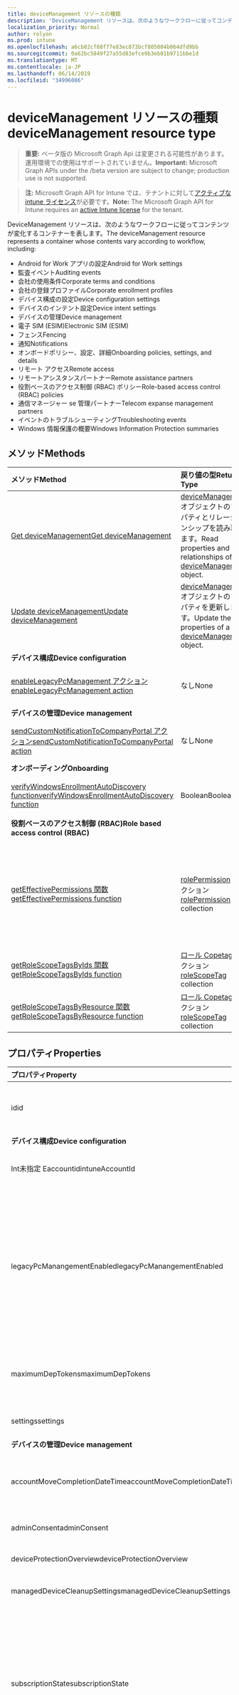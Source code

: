 ```yaml
---
title: deviceManagement リソースの種類
description: 'DeviceManagement リソースは、次のようなワークフローに従ってコンテンツが変化するコンテナーを表します。  '
localization_priority: Normal
author: rolyon
ms.prod: intune
ms.openlocfilehash: a6cb82cf68f77e83ec873bcf805004b064dfd9bb
ms.sourcegitcommit: 0a62bc5849f27a55d83efce9b3eb01b9711bbe1d
ms.translationtype: MT
ms.contentlocale: ja-JP
ms.lasthandoff: 06/14/2019
ms.locfileid: "34996086"
---
```

# <a name="devicemanagement-resource-type"></a><span data-ttu-id="ed38b-103">deviceManagement リソースの種類</span><span class="sxs-lookup"><span data-stu-id="ed38b-103">deviceManagement resource type</span></span>

> <span data-ttu-id="ed38b-104">**重要:** ベータ版の Microsoft Graph Api は変更される可能性があります。運用環境での使用はサポートされていません。</span><span class="sxs-lookup"><span data-stu-id="ed38b-104">**Important:** Microsoft Graph APIs under the /beta version are subject to change; production use is not supported.</span></span>

> <span data-ttu-id="ed38b-105">**注:** Microsoft Graph API for Intune では、テナントに対して[アクティブな intune ライセンス](https://go.microsoft.com/fwlink/?linkid=839381)が必要です。</span><span class="sxs-lookup"><span data-stu-id="ed38b-105">**Note:** The Microsoft Graph API for Intune requires an [active Intune license](https://go.microsoft.com/fwlink/?linkid=839381) for the tenant.</span></span>

<span data-ttu-id="ed38b-106">DeviceManagement リソースは、次のようなワークフローに従ってコンテンツが変化するコンテナーを表します。</span><span class="sxs-lookup"><span data-stu-id="ed38b-106">The deviceManagement resource represents a container whose contents vary according to workflow, including:</span></span>  

- <span data-ttu-id="ed38b-107">Android for Work アプリの設定</span><span class="sxs-lookup"><span data-stu-id="ed38b-107">Android for Work settings</span></span>
- <span data-ttu-id="ed38b-108">監査イベント</span><span class="sxs-lookup"><span data-stu-id="ed38b-108">Auditing events</span></span>
- <span data-ttu-id="ed38b-109">会社の使用条件</span><span class="sxs-lookup"><span data-stu-id="ed38b-109">Corporate terms and conditions</span></span> 
- <span data-ttu-id="ed38b-110">会社の登録プロファイル</span><span class="sxs-lookup"><span data-stu-id="ed38b-110">Corporate enrollment profiles</span></span>
- <span data-ttu-id="ed38b-111">デバイス構成の設定</span><span class="sxs-lookup"><span data-stu-id="ed38b-111">Device configuration settings</span></span>
- <span data-ttu-id="ed38b-112">デバイスのインテント設定</span><span class="sxs-lookup"><span data-stu-id="ed38b-112">Device intent settings</span></span>
- <span data-ttu-id="ed38b-113">デバイスの管理</span><span class="sxs-lookup"><span data-stu-id="ed38b-113">Device management</span></span>
- <span data-ttu-id="ed38b-114">電子 SIM (ESIM)</span><span class="sxs-lookup"><span data-stu-id="ed38b-114">Electronic SIM (ESIM)</span></span>
- <span data-ttu-id="ed38b-115">フェンス</span><span class="sxs-lookup"><span data-stu-id="ed38b-115">Fencing</span></span>
- <span data-ttu-id="ed38b-116">通知</span><span class="sxs-lookup"><span data-stu-id="ed38b-116">Notifications</span></span>
- <span data-ttu-id="ed38b-117">オンボードポリシー、設定、詳細</span><span class="sxs-lookup"><span data-stu-id="ed38b-117">Onboarding policies, settings, and details</span></span>
- <span data-ttu-id="ed38b-118">リモート アクセス</span><span class="sxs-lookup"><span data-stu-id="ed38b-118">Remote access</span></span>
- <span data-ttu-id="ed38b-119">リモートアシスタンスパートナー</span><span class="sxs-lookup"><span data-stu-id="ed38b-119">Remote assistance partners</span></span>
- <span data-ttu-id="ed38b-120">役割ベースのアクセス制御 (RBAC) ポリシー</span><span class="sxs-lookup"><span data-stu-id="ed38b-120">Role-based access control (RBAC) policies</span></span>
- <span data-ttu-id="ed38b-121">通信マネージャー se 管理パートナー</span><span class="sxs-lookup"><span data-stu-id="ed38b-121">Telecom expanse management partners</span></span>
- <span data-ttu-id="ed38b-122">イベントのトラブルシューティング</span><span class="sxs-lookup"><span data-stu-id="ed38b-122">Troubleshooting events</span></span>
- <span data-ttu-id="ed38b-123">Windows 情報保護の概要</span><span class="sxs-lookup"><span data-stu-id="ed38b-123">Windows Information Protection summaries</span></span>

## <a name="methods"></a><span data-ttu-id="ed38b-124">メソッド</span><span class="sxs-lookup"><span data-stu-id="ed38b-124">Methods</span></span>
|<span data-ttu-id="ed38b-125">メソッド</span><span class="sxs-lookup"><span data-stu-id="ed38b-125">Method</span></span>|<span data-ttu-id="ed38b-126">戻り値の型</span><span class="sxs-lookup"><span data-stu-id="ed38b-126">Return Type</span></span>|<span data-ttu-id="ed38b-127">説明</span><span class="sxs-lookup"><span data-stu-id="ed38b-127">Description</span></span>|
|:---|:---|:---|
|[<span data-ttu-id="ed38b-128">Get deviceManagement</span><span class="sxs-lookup"><span data-stu-id="ed38b-128">Get deviceManagement</span></span>](../api/intune-shared-devicemanagement-get.md)|<span data-ttu-id="ed38b-129">[deviceManagement](../resources/intune-shared-devicemanagement.md) オブジェクトのプロパティとリレーションシップを読み取ります。</span><span class="sxs-lookup"><span data-stu-id="ed38b-129">Read properties and relationships of the [deviceManagement](../resources/intune-shared-devicemanagement.md) object.</span></span>|
|[<span data-ttu-id="ed38b-130">Update deviceManagement</span><span class="sxs-lookup"><span data-stu-id="ed38b-130">Update deviceManagement</span></span>](../api/intune-shared-devicemanagement-update.md)|<span data-ttu-id="ed38b-131">[deviceManagement](../resources/intune-shared-devicemanagement.md) オブジェクトのプロパティを更新します。</span><span class="sxs-lookup"><span data-stu-id="ed38b-131">Update the properties of a [deviceManagement](../resources/intune-shared-devicemanagement.md) object.</span></span>|
|<span data-ttu-id="ed38b-132">**デバイス構成**</span><span class="sxs-lookup"><span data-stu-id="ed38b-132">**Device configuration**</span></span>|
|[<span data-ttu-id="ed38b-133">enableLegacyPcManagement アクション</span><span class="sxs-lookup"><span data-stu-id="ed38b-133">enableLegacyPcManagement action</span></span>](../api/intune-shared-devicemanagement-enablelegacypcmanagement.md)|<span data-ttu-id="ed38b-134">なし</span><span class="sxs-lookup"><span data-stu-id="ed38b-134">None</span></span>|<span data-ttu-id="ed38b-135">まだ文書化されていません</span><span class="sxs-lookup"><span data-stu-id="ed38b-135">Not yet documented</span></span>|
|<span data-ttu-id="ed38b-136">**デバイスの管理**</span><span class="sxs-lookup"><span data-stu-id="ed38b-136">**Device management**</span></span>|
|[<span data-ttu-id="ed38b-137">sendCustomNotificationToCompanyPortal アクション</span><span class="sxs-lookup"><span data-stu-id="ed38b-137">sendCustomNotificationToCompanyPortal action</span></span>](../api/intune-shared-devicemanagement-sendcustomnotificationtocompanyportal.md)|<span data-ttu-id="ed38b-138">なし</span><span class="sxs-lookup"><span data-stu-id="ed38b-138">None</span></span>|<span data-ttu-id="ed38b-139">まだ文書化されていません</span><span class="sxs-lookup"><span data-stu-id="ed38b-139">Not yet documented</span></span>|
|<span data-ttu-id="ed38b-140">**オンボーディング**</span><span class="sxs-lookup"><span data-stu-id="ed38b-140">**Onboarding**</span></span>|
|[<span data-ttu-id="ed38b-141">verifyWindowsEnrollmentAutoDiscovery function</span><span class="sxs-lookup"><span data-stu-id="ed38b-141">verifyWindowsEnrollmentAutoDiscovery function</span></span>](../api/intune-shared-devicemanagement-verifywindowsenrollmentautodiscovery.md)|<span data-ttu-id="ed38b-142">Boolean</span><span class="sxs-lookup"><span data-stu-id="ed38b-142">Boolean</span></span>|<span data-ttu-id="ed38b-143">まだ文書化されていません</span><span class="sxs-lookup"><span data-stu-id="ed38b-143">Not yet documented</span></span>|
|<span data-ttu-id="ed38b-144">**役割ベースのアクセス制御 (RBAC)**</span><span class="sxs-lookup"><span data-stu-id="ed38b-144">**Role based access control (RBAC)**</span></span>|
|[<span data-ttu-id="ed38b-145">getEffectivePermissions 関数</span><span class="sxs-lookup"><span data-stu-id="ed38b-145">getEffectivePermissions function</span></span>](../api/intune-shared-devicemanagement-geteffectivepermissions.md)|<span data-ttu-id="ed38b-146">[rolePermission](../resources/intune-rbac-rolepermission.md) コレクション</span><span class="sxs-lookup"><span data-stu-id="ed38b-146">[rolePermission](../resources/intune-rbac-rolepermission.md) collection</span></span>|<span data-ttu-id="ed38b-147">現在の認証ユーザーの有効なアクセス許可を取得します</span><span class="sxs-lookup"><span data-stu-id="ed38b-147">Retrieves the effective permissions of the currently authenticated user</span></span>|
|[<span data-ttu-id="ed38b-148">getRoleScopeTagsByIds 関数</span><span class="sxs-lookup"><span data-stu-id="ed38b-148">getRoleScopeTagsByIds function</span></span>](../api/intune-shared-devicemanagement-getrolescopetagsbyids.md)|<span data-ttu-id="ed38b-149">[ロール Copetag](../resources/intune-rbac-rolescopetag.md)コレクション</span><span class="sxs-lookup"><span data-stu-id="ed38b-149">[roleScopeTag](../resources/intune-rbac-rolescopetag.md) collection</span></span>|<span data-ttu-id="ed38b-150">まだ文書化されていません</span><span class="sxs-lookup"><span data-stu-id="ed38b-150">Not yet documented</span></span>|
|[<span data-ttu-id="ed38b-151">getRoleScopeTagsByResource 関数</span><span class="sxs-lookup"><span data-stu-id="ed38b-151">getRoleScopeTagsByResource function</span></span>](../api/intune-shared-devicemanagement-getrolescopetagsbyresource.md)|<span data-ttu-id="ed38b-152">[ロール Copetag](../resources/intune-rbac-rolescopetag.md)コレクション</span><span class="sxs-lookup"><span data-stu-id="ed38b-152">[roleScopeTag](../resources/intune-rbac-rolescopetag.md) collection</span></span>|<span data-ttu-id="ed38b-153">まだ文書化されていません</span><span class="sxs-lookup"><span data-stu-id="ed38b-153">Not yet documented</span></span>|


## <a name="properties"></a><span data-ttu-id="ed38b-154">プロパティ</span><span class="sxs-lookup"><span data-stu-id="ed38b-154">Properties</span></span>
|<span data-ttu-id="ed38b-155">プロパティ</span><span class="sxs-lookup"><span data-stu-id="ed38b-155">Property</span></span>|<span data-ttu-id="ed38b-156">型</span><span class="sxs-lookup"><span data-stu-id="ed38b-156">Type</span></span>|<span data-ttu-id="ed38b-157">説明</span><span class="sxs-lookup"><span data-stu-id="ed38b-157">Description</span></span>|
|:---|:---|:---|
|<span data-ttu-id="ed38b-158">id</span><span class="sxs-lookup"><span data-stu-id="ed38b-158">id</span></span>|<span data-ttu-id="ed38b-159">String</span><span class="sxs-lookup"><span data-stu-id="ed38b-159">String</span></span>|<span data-ttu-id="ed38b-160">デバイスに関連付けられている一意の識別子。</span><span class="sxs-lookup"><span data-stu-id="ed38b-160">Unique identifier associated with the device.</span></span>|
|<span data-ttu-id="ed38b-161">**デバイス構成**</span><span class="sxs-lookup"><span data-stu-id="ed38b-161">**Device configuration**</span></span>|
|<span data-ttu-id="ed38b-162">Int未指定 Eaccountid</span><span class="sxs-lookup"><span data-stu-id="ed38b-162">intuneAccountId</span></span>|<span data-ttu-id="ed38b-163">Guid</span><span class="sxs-lookup"><span data-stu-id="ed38b-163">Guid</span></span>|<span data-ttu-id="ed38b-164">指定したテナントの Intune アカウント ID</span><span class="sxs-lookup"><span data-stu-id="ed38b-164">Intune Account ID for given tenant</span></span>|
|<span data-ttu-id="ed38b-165">legacyPcManangementEnabled</span><span class="sxs-lookup"><span data-stu-id="ed38b-165">legacyPcManangementEnabled</span></span>|<span data-ttu-id="ed38b-166">Boolean</span><span class="sxs-lookup"><span data-stu-id="ed38b-166">Boolean</span></span>|<span data-ttu-id="ed38b-167">このアカウントの非 MDM で管理されているレガシー PC 管理を有効にするプロパティ。</span><span class="sxs-lookup"><span data-stu-id="ed38b-167">The property to enable Non-MDM managed legacy PC management for this account.</span></span> <span data-ttu-id="ed38b-168">このプロパティに値を設定するには、 SetExtrusionDirection メソッドを適用します。</span><span class="sxs-lookup"><span data-stu-id="ed38b-168">This property is read-only.</span></span>|
|<span data-ttu-id="ed38b-169">maximumDepTokens</span><span class="sxs-lookup"><span data-stu-id="ed38b-169">maximumDepTokens</span></span>|<span data-ttu-id="ed38b-170">Int32</span><span class="sxs-lookup"><span data-stu-id="ed38b-170">Int32</span></span>|<span data-ttu-id="ed38b-171">テナントごとに許容される DEP トークンの最大数。</span><span class="sxs-lookup"><span data-stu-id="ed38b-171">Maximum number of DEP tokens allowed per-tenant.</span></span>|
|<span data-ttu-id="ed38b-172">settings</span><span class="sxs-lookup"><span data-stu-id="ed38b-172">settings</span></span>|[<span data-ttu-id="ed38b-173">deviceManagementSettings</span><span class="sxs-lookup"><span data-stu-id="ed38b-173">deviceManagementSettings</span></span>](../resources/intune-deviceconfig-devicemanagementsettings.md)|<span data-ttu-id="ed38b-174">アカウント レベルの設定。</span><span class="sxs-lookup"><span data-stu-id="ed38b-174">Account level settings.</span></span>|
|<span data-ttu-id="ed38b-175">**デバイスの管理**</span><span class="sxs-lookup"><span data-stu-id="ed38b-175">**Device management**</span></span>|
|<span data-ttu-id="ed38b-176">accountMoveCompletionDateTime</span><span class="sxs-lookup"><span data-stu-id="ed38b-176">accountMoveCompletionDateTime</span></span>|<span data-ttu-id="ed38b-177">DateTimeOffset</span><span class="sxs-lookup"><span data-stu-id="ed38b-177">DateTimeOffset</span></span>|<span data-ttu-id="ed38b-178">Scaleunits 間でテナントデータを移動したときの日付 & 時刻。</span><span class="sxs-lookup"><span data-stu-id="ed38b-178">The date & time when tenant data moved between scaleunits.</span></span>|
|<span data-ttu-id="ed38b-179">adminConsent</span><span class="sxs-lookup"><span data-stu-id="ed38b-179">adminConsent</span></span>|[<span data-ttu-id="ed38b-180">adminConsent</span><span class="sxs-lookup"><span data-stu-id="ed38b-180">adminConsent</span></span>](../resources/intune-devices-adminconsent.md)|<span data-ttu-id="ed38b-181">管理者の同意情報。</span><span class="sxs-lookup"><span data-stu-id="ed38b-181">Admin consent information.</span></span>|
|<span data-ttu-id="ed38b-182">deviceProtectionOverview</span><span class="sxs-lookup"><span data-stu-id="ed38b-182">deviceProtectionOverview</span></span>|[<span data-ttu-id="ed38b-183">deviceProtectionOverview</span><span class="sxs-lookup"><span data-stu-id="ed38b-183">deviceProtectionOverview</span></span>](../resources/intune-devices-deviceprotectionoverview.md)|<span data-ttu-id="ed38b-184">デバイス保護の概要。</span><span class="sxs-lookup"><span data-stu-id="ed38b-184">Device protection overview.</span></span>|
|<span data-ttu-id="ed38b-185">managedDeviceCleanupSettings</span><span class="sxs-lookup"><span data-stu-id="ed38b-185">managedDeviceCleanupSettings</span></span>|[<span data-ttu-id="ed38b-186">managedDeviceCleanupSettings</span><span class="sxs-lookup"><span data-stu-id="ed38b-186">managedDeviceCleanupSettings</span></span>](../resources/intune-devices-manageddevicecleanupsettings.md)|<span data-ttu-id="ed38b-187">デバイスクリーンアップルール</span><span class="sxs-lookup"><span data-stu-id="ed38b-187">Device cleanup rule</span></span>|
|<span data-ttu-id="ed38b-188">subscriptionState</span><span class="sxs-lookup"><span data-stu-id="ed38b-188">subscriptionState</span></span>|[<span data-ttu-id="ed38b-189">deviceManagementSubscriptionState</span><span class="sxs-lookup"><span data-stu-id="ed38b-189">deviceManagementSubscriptionState</span></span>](../resources/intune-devices-devicemanagementsubscriptionstate.md)|<span data-ttu-id="ed38b-190">テナントのモバイル デバイス管理のサブスクリプション状態。</span><span class="sxs-lookup"><span data-stu-id="ed38b-190">Tenant mobile device management subscription state.</span></span> <span data-ttu-id="ed38b-191">可能な値は、`pending`、`active`、`warning`、`disabled`、`deleted`、`blocked`、`lockedOut` です。</span><span class="sxs-lookup"><span data-stu-id="ed38b-191">Possible values are: `pending`, `active`, `warning`, `disabled`, `deleted`, `blocked`, `lockedOut`.</span></span>|
|<span data-ttu-id="ed38b-192">subscriptions</span><span class="sxs-lookup"><span data-stu-id="ed38b-192">subscriptions</span></span>|[<span data-ttu-id="ed38b-193">deviceManagementSubscriptions</span><span class="sxs-lookup"><span data-stu-id="ed38b-193">deviceManagementSubscriptions</span></span>](../resources/intune-devices-devicemanagementsubscriptions.md)|<span data-ttu-id="ed38b-194">テナントのサブスクリプション。</span><span class="sxs-lookup"><span data-stu-id="ed38b-194">Tenant's Subscription.</span></span> <span data-ttu-id="ed38b-195">使用可能な値: `none`、`intune`、`office365`、`intunePremium`、`intune_EDU`、`intune_SMB`。</span><span class="sxs-lookup"><span data-stu-id="ed38b-195">Possible values are: `none`, `intune`, `office365`, `intunePremium`, `intune_EDU`, `intune_SMB`.</span></span>|
|<span data-ttu-id="ed38b-196">windowsMalwareOverview</span><span class="sxs-lookup"><span data-stu-id="ed38b-196">windowsMalwareOverview</span></span>|[<span data-ttu-id="ed38b-197">windowsMalwareOverview</span><span class="sxs-lookup"><span data-stu-id="ed38b-197">windowsMalwareOverview</span></span>](../resources/intune-devices-windowsmalwareoverview.md)|<span data-ttu-id="ed38b-198">Windows デバイスのマルウェアの概要。</span><span class="sxs-lookup"><span data-stu-id="ed38b-198">Malware overview for windows devices.</span></span>|
|<span data-ttu-id="ed38b-199">**オンボーディング**</span><span class="sxs-lookup"><span data-stu-id="ed38b-199">**Onboarding**</span></span>|
|<span data-ttu-id="ed38b-200">intuneBrand</span><span class="sxs-lookup"><span data-stu-id="ed38b-200">intuneBrand</span></span>|[<span data-ttu-id="ed38b-201">intuneBrand</span><span class="sxs-lookup"><span data-stu-id="ed38b-201">intuneBrand</span></span>](../resources/intune-onboarding-intunebrand.md)|<span data-ttu-id="ed38b-202">intuneBrand には、会社のポータル アプリケーションとエンド ユーザーの Web ポータルの外観のカスタマイズに使用するデータが含まれています。</span><span class="sxs-lookup"><span data-stu-id="ed38b-202">intuneBrand contains data which is used in customizing the appearance of the Company Portal applications as well as the end user web portal.</span></span>|
|<span data-ttu-id="ed38b-203">**Odj**</span><span class="sxs-lookup"><span data-stu-id="ed38b-203">**Odj**</span></span>|
|<span data-ttu-id="ed38b-204">domainJoinConnectors</span><span class="sxs-lookup"><span data-stu-id="ed38b-204">domainJoinConnectors</span></span>|<span data-ttu-id="ed38b-205">[Devicemanagementdomainjoinconnector](../resources/intune-odj-devicemanagementdomainjoinconnector.md)コレクション</span><span class="sxs-lookup"><span data-stu-id="ed38b-205">[deviceManagementDomainJoinConnector](../resources/intune-odj-devicemanagementdomainjoinconnector.md) collection</span></span>|<span data-ttu-id="ed38b-206">コネクタオブジェクトのリスト。</span><span class="sxs-lookup"><span data-stu-id="ed38b-206">A list of connector objects.</span></span>|

## <a name="relationships"></a><span data-ttu-id="ed38b-207">リレーションシップ</span><span class="sxs-lookup"><span data-stu-id="ed38b-207">Relationships</span></span>
|<span data-ttu-id="ed38b-208">リレーションシップ</span><span class="sxs-lookup"><span data-stu-id="ed38b-208">Relationship</span></span>|<span data-ttu-id="ed38b-209">型</span><span class="sxs-lookup"><span data-stu-id="ed38b-209">Type</span></span>|<span data-ttu-id="ed38b-210">Description&nbsp;&nbsp;&nbsp;&nbsp;&nbsp;&nbsp;&nbsp;</span><span class="sxs-lookup"><span data-stu-id="ed38b-210">Description&nbsp;&nbsp;&nbsp;&nbsp;&nbsp;&nbsp;&nbsp;</span></span>|
|:---|:---|:---|
|<span data-ttu-id="ed38b-211">**Android for Work**</span><span class="sxs-lookup"><span data-stu-id="ed38b-211">**Android for Work**</span></span>|
|<span data-ttu-id="ed38b-212">androidDeviceOwnerEnrollmentProfiles</span><span class="sxs-lookup"><span data-stu-id="ed38b-212">androidDeviceOwnerEnrollmentProfiles</span></span>|<span data-ttu-id="ed38b-213">[androidDeviceOwnerEnrollmentProfile](../resources/intune-androidforwork-androiddeviceownerenrollmentprofile.md)コレクション</span><span class="sxs-lookup"><span data-stu-id="ed38b-213">[androidDeviceOwnerEnrollmentProfile](../resources/intune-androidforwork-androiddeviceownerenrollmentprofile.md) collection</span></span>|<span data-ttu-id="ed38b-214">Android デバイス所有者登録プロファイルエンティティ。</span><span class="sxs-lookup"><span data-stu-id="ed38b-214">Android device owner enrollment profile entities.</span></span>|
|<span data-ttu-id="ed38b-215">androidForWorkAppConfigurationSchemas</span><span class="sxs-lookup"><span data-stu-id="ed38b-215">androidForWorkAppConfigurationSchemas</span></span>|<span data-ttu-id="ed38b-216">[androidForWorkAppConfigurationSchema](../resources/intune-androidforwork-androidforworkappconfigurationschema.md) コレクション</span><span class="sxs-lookup"><span data-stu-id="ed38b-216">[androidForWorkAppConfigurationSchema](../resources/intune-androidforwork-androidforworkappconfigurationschema.md) collection</span></span>|<span data-ttu-id="ed38b-217">Android for Work アプリの構成スキーマ アイテムのエンティティです。</span><span class="sxs-lookup"><span data-stu-id="ed38b-217">Android for Work app configuration schema entities.</span></span>|
|<span data-ttu-id="ed38b-218">androidForWorkEnrollmentProfiles</span><span class="sxs-lookup"><span data-stu-id="ed38b-218">androidForWorkEnrollmentProfiles</span></span>|<span data-ttu-id="ed38b-219">[androidForWorkEnrollmentProfile](../resources/intune-androidforwork-androidforworkenrollmentprofile.md) コレクション</span><span class="sxs-lookup"><span data-stu-id="ed38b-219">[androidForWorkEnrollmentProfile](../resources/intune-androidforwork-androidforworkenrollmentprofile.md) collection</span></span>|<span data-ttu-id="ed38b-220">Android for Work 登録プロファイルのエンティティです。</span><span class="sxs-lookup"><span data-stu-id="ed38b-220">Android for Work enrollment profile entities.</span></span>|
|<span data-ttu-id="ed38b-221">androidForWorkSettings</span><span class="sxs-lookup"><span data-stu-id="ed38b-221">androidForWorkSettings</span></span>|[<span data-ttu-id="ed38b-222">androidForWorkSettings</span><span class="sxs-lookup"><span data-stu-id="ed38b-222">androidForWorkSettings</span></span>](../resources/intune-androidforwork-androidforworksettings.md)|<span data-ttu-id="ed38b-223">単一の Android for Work 設定エンティティです。</span><span class="sxs-lookup"><span data-stu-id="ed38b-223">The singleton Android for Work settings entity.</span></span>|
|<span data-ttu-id="ed38b-224">androidManagedStoreAccountEnterpriseSettings</span><span class="sxs-lookup"><span data-stu-id="ed38b-224">androidManagedStoreAccountEnterpriseSettings</span></span>|[<span data-ttu-id="ed38b-225">androidManagedStoreAccountEnterpriseSettings</span><span class="sxs-lookup"><span data-stu-id="ed38b-225">androidManagedStoreAccountEnterpriseSettings</span></span>](../resources/intune-androidforwork-androidmanagedstoreaccountenterprisesettings.md)|<span data-ttu-id="ed38b-226">単一の Android 管理ストアアカウントのエンタープライズ設定エンティティ。</span><span class="sxs-lookup"><span data-stu-id="ed38b-226">The singleton Android managed store account enterprise settings entity.</span></span>|
|<span data-ttu-id="ed38b-227">androidManagedStoreAppConfigurationSchemas</span><span class="sxs-lookup"><span data-stu-id="ed38b-227">androidManagedStoreAppConfigurationSchemas</span></span>|<span data-ttu-id="ed38b-228">[Androidmanagedstoreappconfigurationschema](../resources/intune-androidforwork-androidmanagedstoreappconfigurationschema.md)コレクション</span><span class="sxs-lookup"><span data-stu-id="ed38b-228">[androidManagedStoreAppConfigurationSchema](../resources/intune-androidforwork-androidmanagedstoreappconfigurationschema.md) collection</span></span>|<span data-ttu-id="ed38b-229">Android エンタープライズアプリ構成スキーマエンティティ。</span><span class="sxs-lookup"><span data-stu-id="ed38b-229">Android Enterprise app configuration schema entities.</span></span>|
|<span data-ttu-id="ed38b-230">**監査**</span><span class="sxs-lookup"><span data-stu-id="ed38b-230">**Auditing**</span></span>|
|<span data-ttu-id="ed38b-231">auditEvents</span><span class="sxs-lookup"><span data-stu-id="ed38b-231">auditEvents</span></span>|<span data-ttu-id="ed38b-232">[auditEvent](../resources/intune-auditing-auditevent.md) コレクション</span><span class="sxs-lookup"><span data-stu-id="ed38b-232">[auditEvent](../resources/intune-auditing-auditevent.md) collection</span></span>|<span data-ttu-id="ed38b-233">監査イベント</span><span class="sxs-lookup"><span data-stu-id="ed38b-233">The Audit Events</span></span>|
|<span data-ttu-id="ed38b-234">**会社の用語**</span><span class="sxs-lookup"><span data-stu-id="ed38b-234">**Company terms**</span></span>|
|<span data-ttu-id="ed38b-235">termsAndConditions</span><span class="sxs-lookup"><span data-stu-id="ed38b-235">termsAndConditions</span></span>|<span data-ttu-id="ed38b-236">[termsAndConditions](../resources/intune-companyterms-termsandconditions.md) コレクション</span><span class="sxs-lookup"><span data-stu-id="ed38b-236">[termsAndConditions](../resources/intune-companyterms-termsandconditions.md) collection</span></span>|<span data-ttu-id="ed38b-237">対象の会社のデバイス管理に関連付けられている条項および条件。</span><span class="sxs-lookup"><span data-stu-id="ed38b-237">The terms and conditions associated with device management of the company.</span></span>|
|<span data-ttu-id="ed38b-238">**企業の登録**</span><span class="sxs-lookup"><span data-stu-id="ed38b-238">**Corporate enrollment**</span></span>|
|<span data-ttu-id="ed38b-239">enrollmentProfiles</span><span class="sxs-lookup"><span data-stu-id="ed38b-239">enrollmentProfiles</span></span>|<span data-ttu-id="ed38b-240">[しました](../resources/intune-enrollment-enrollmentprofile.md)コレクション</span><span class="sxs-lookup"><span data-stu-id="ed38b-240">[enrollmentProfile](../resources/intune-enrollment-enrollmentprofile.md) collection</span></span>|<span data-ttu-id="ed38b-241">登録プロファイル。</span><span class="sxs-lookup"><span data-stu-id="ed38b-241">The enrollment profiles.</span></span>|
|<span data-ttu-id="ed38b-242">importedAppleDeviceIdentities</span><span class="sxs-lookup"><span data-stu-id="ed38b-242">importedAppleDeviceIdentities</span></span>|<span data-ttu-id="ed38b-243">[importedAppleDeviceIdentity](../resources/intune-enrollment-importedappledeviceidentity.md)コレクション</span><span class="sxs-lookup"><span data-stu-id="ed38b-243">[importedAppleDeviceIdentity](../resources/intune-enrollment-importedappledeviceidentity.md) collection</span></span>|<span data-ttu-id="ed38b-244">インポートされた Apple デバイスの id です。</span><span class="sxs-lookup"><span data-stu-id="ed38b-244">The imported Apple device identities.</span></span>|
|<span data-ttu-id="ed38b-245">importedDeviceIdentities</span><span class="sxs-lookup"><span data-stu-id="ed38b-245">importedDeviceIdentities</span></span>|<span data-ttu-id="ed38b-246">[importedDeviceIdentity](../resources/intune-enrollment-importeddeviceidentity.md)コレクション</span><span class="sxs-lookup"><span data-stu-id="ed38b-246">[importedDeviceIdentity](../resources/intune-enrollment-importeddeviceidentity.md) collection</span></span>|<span data-ttu-id="ed38b-247">インポートされたデバイス id。</span><span class="sxs-lookup"><span data-stu-id="ed38b-247">The imported device identities.</span></span>|
|<span data-ttu-id="ed38b-248">**デバイス構成**</span><span class="sxs-lookup"><span data-stu-id="ed38b-248">**Device configuration**</span></span>|
|<span data-ttu-id="ed38b-249">advancedThreatProtectionOnboardingStateSummary</span><span class="sxs-lookup"><span data-stu-id="ed38b-249">advancedThreatProtectionOnboardingStateSummary</span></span>|[<span data-ttu-id="ed38b-250">advancedThreatProtectionOnboardingStateSummary</span><span class="sxs-lookup"><span data-stu-id="ed38b-250">advancedThreatProtectionOnboardingStateSummary</span></span>](../resources/intune-deviceconfig-advancedthreatprotectiononboardingstatesummary.md)|<span data-ttu-id="ed38b-251">このアカウントの ATP のオンボード状態の概要の状態。</span><span class="sxs-lookup"><span data-stu-id="ed38b-251">The summary state of ATP onboarding state for this account.</span></span>|
|<span data-ttu-id="ed38b-252">cartToClassAssociations</span><span class="sxs-lookup"><span data-stu-id="ed38b-252">cartToClassAssociations</span></span>|<span data-ttu-id="ed38b-253">[cartToClassAssociation](../resources/intune-deviceconfig-carttoclassassociation.md)コレクション</span><span class="sxs-lookup"><span data-stu-id="ed38b-253">[cartToClassAssociation](../resources/intune-deviceconfig-carttoclassassociation.md) collection</span></span>|<span data-ttu-id="ed38b-254">買い物カゴからクラスへの関連付け。</span><span class="sxs-lookup"><span data-stu-id="ed38b-254">The Cart To Class Associations.</span></span>|
|<span data-ttu-id="ed38b-255">deviceCompliancePolicies</span><span class="sxs-lookup"><span data-stu-id="ed38b-255">deviceCompliancePolicies</span></span>|<span data-ttu-id="ed38b-256">[deviceCompliancePolicy](../resources/intune-deviceconfig-devicecompliancepolicy.md) コレクション</span><span class="sxs-lookup"><span data-stu-id="ed38b-256">[deviceCompliancePolicy](../resources/intune-deviceconfig-devicecompliancepolicy.md) collection</span></span>|<span data-ttu-id="ed38b-257">デバイス コンプライアンス ポリシーです。</span><span class="sxs-lookup"><span data-stu-id="ed38b-257">The device compliance policies.</span></span>|
|<span data-ttu-id="ed38b-258">deviceCompliancePolicyDeviceStateSummary</span><span class="sxs-lookup"><span data-stu-id="ed38b-258">deviceCompliancePolicyDeviceStateSummary</span></span>|[<span data-ttu-id="ed38b-259">deviceCompliancePolicyDeviceStateSummary</span><span class="sxs-lookup"><span data-stu-id="ed38b-259">deviceCompliancePolicyDeviceStateSummary</span></span>](../resources/intune-deviceconfig-devicecompliancepolicydevicestatesummary.md)|<span data-ttu-id="ed38b-260">このアカウントのデバイス コンプライアンスの状態の要約です。</span><span class="sxs-lookup"><span data-stu-id="ed38b-260">The device compliance state summary for this account.</span></span>|
|<span data-ttu-id="ed38b-261">deviceCompliancePolicySettingStateSummaries</span><span class="sxs-lookup"><span data-stu-id="ed38b-261">deviceCompliancePolicySettingStateSummaries</span></span>|<span data-ttu-id="ed38b-262">[deviceCompliancePolicySettingStateSummary](../resources/intune-deviceconfig-devicecompliancepolicysettingstatesummary.md) コレクション</span><span class="sxs-lookup"><span data-stu-id="ed38b-262">[deviceCompliancePolicySettingStateSummary](../resources/intune-deviceconfig-devicecompliancepolicysettingstatesummary.md) collection</span></span>|<span data-ttu-id="ed38b-263">このアカウントにおける、コンプライアンス ポリシーの設定の状態の要約です。</span><span class="sxs-lookup"><span data-stu-id="ed38b-263">The summary states of compliance policy settings for this account.</span></span>|
|<span data-ttu-id="ed38b-264">deviceConfigurationConflictSummary</span><span class="sxs-lookup"><span data-stu-id="ed38b-264">deviceConfigurationConflictSummary</span></span>|<span data-ttu-id="ed38b-265">[deviceConfigurationConflictSummary](../resources/intune-deviceconfig-deviceconfigurationconflictsummary.md)コレクション</span><span class="sxs-lookup"><span data-stu-id="ed38b-265">[deviceConfigurationConflictSummary](../resources/intune-deviceconfig-deviceconfigurationconflictsummary.md) collection</span></span>|<span data-ttu-id="ed38b-266">このアカウントの競合状態にあるポリシーの概要。</span><span class="sxs-lookup"><span data-stu-id="ed38b-266">Summary of policies in conflict state for this account.</span></span>|
|<span data-ttu-id="ed38b-267">deviceConfigurationDeviceStateSummaries</span><span class="sxs-lookup"><span data-stu-id="ed38b-267">deviceConfigurationDeviceStateSummaries</span></span>|[<span data-ttu-id="ed38b-268">deviceConfigurationDeviceStateSummary</span><span class="sxs-lookup"><span data-stu-id="ed38b-268">deviceConfigurationDeviceStateSummary</span></span>](../resources/intune-deviceconfig-deviceconfigurationdevicestatesummary.md)|<span data-ttu-id="ed38b-269">このアカウントにおける、デバイス構成のデバイス状態の要約です。</span><span class="sxs-lookup"><span data-stu-id="ed38b-269">The device configuration device state summary for this account.</span></span>|
|<span data-ttu-id="ed38b-270">deviceConfigurationRestrictedAppsViolations</span><span class="sxs-lookup"><span data-stu-id="ed38b-270">deviceConfigurationRestrictedAppsViolations</span></span>|<span data-ttu-id="ed38b-271">[restrictedAppsViolation](../resources/intune-deviceconfig-restrictedappsviolation.md)コレクション</span><span class="sxs-lookup"><span data-stu-id="ed38b-271">[restrictedAppsViolation](../resources/intune-deviceconfig-restrictedappsviolation.md) collection</span></span>|<span data-ttu-id="ed38b-272">このアカウントの制限されたアプリの違反。</span><span class="sxs-lookup"><span data-stu-id="ed38b-272">Restricted apps violations for this account.</span></span>|
|<span data-ttu-id="ed38b-273">deviceConfigurations</span><span class="sxs-lookup"><span data-stu-id="ed38b-273">deviceConfigurations</span></span>|<span data-ttu-id="ed38b-274">[deviceConfiguration](../resources/intune-deviceconfig-deviceconfiguration.md) コレクション</span><span class="sxs-lookup"><span data-stu-id="ed38b-274">[deviceConfiguration](../resources/intune-deviceconfig-deviceconfiguration.md) collection</span></span>|<span data-ttu-id="ed38b-275">デバイス構成です。</span><span class="sxs-lookup"><span data-stu-id="ed38b-275">The device configurations.</span></span>|
|<span data-ttu-id="ed38b-276">deviceConfigurationUserStateSummaries</span><span class="sxs-lookup"><span data-stu-id="ed38b-276">deviceConfigurationUserStateSummaries</span></span>|[<span data-ttu-id="ed38b-277">deviceConfigurationUserStateSummary</span><span class="sxs-lookup"><span data-stu-id="ed38b-277">deviceConfigurationUserStateSummary</span></span>](../resources/intune-deviceconfig-deviceconfigurationuserstatesummary.md)|<span data-ttu-id="ed38b-278">このアカウントのデバイス構成のユーザー状態の概要。</span><span class="sxs-lookup"><span data-stu-id="ed38b-278">The device configuration user state summary for this account.</span></span>|
|<span data-ttu-id="ed38b-279">iosUpdateStatuses</span><span class="sxs-lookup"><span data-stu-id="ed38b-279">iosUpdateStatuses</span></span>|<span data-ttu-id="ed38b-280">[iosUpdateDeviceStatus](../resources/intune-deviceconfig-iosupdatedevicestatus.md) コレクション</span><span class="sxs-lookup"><span data-stu-id="ed38b-280">[iosUpdateDeviceStatus](../resources/intune-deviceconfig-iosupdatedevicestatus.md) collection</span></span>|<span data-ttu-id="ed38b-281">このアカウントにおける、iOS ソフトウェアの更新のインストール状態です。</span><span class="sxs-lookup"><span data-stu-id="ed38b-281">The IOS software update installation statuses for this account.</span></span>|
|<span data-ttu-id="ed38b-282">Conditionalaccesssettings</span><span class="sxs-lookup"><span data-stu-id="ed38b-282">ndesConnectors</span></span>|<span data-ttu-id="ed38b-283">[Ndesconnector](../resources/intune-deviceconfig-ndesconnector.md)コレクション</span><span class="sxs-lookup"><span data-stu-id="ed38b-283">[ndesConnector](../resources/intune-deviceconfig-ndesconnector.md) collection</span></span>|<span data-ttu-id="ed38b-284">このアカウントの Ndes コネクタのコレクション。</span><span class="sxs-lookup"><span data-stu-id="ed38b-284">The collection of Ndes connectors for this account.</span></span>|
|<span data-ttu-id="ed38b-285">softwareUpdateStatusSummary</span><span class="sxs-lookup"><span data-stu-id="ed38b-285">softwareUpdateStatusSummary</span></span>|[<span data-ttu-id="ed38b-286">softwareUpdateStatusSummary</span><span class="sxs-lookup"><span data-stu-id="ed38b-286">softwareUpdateStatusSummary</span></span>](../resources/intune-deviceconfig-softwareupdatestatussummary.md)|<span data-ttu-id="ed38b-287">ソフトウェア更新状態の概要です。</span><span class="sxs-lookup"><span data-stu-id="ed38b-287">The software update status summary.</span></span>|
|<span data-ttu-id="ed38b-288">**デバイスの目的**</span><span class="sxs-lookup"><span data-stu-id="ed38b-288">**Device intent**</span></span>|
|<span data-ttu-id="ed38b-289">意図的</span><span class="sxs-lookup"><span data-stu-id="ed38b-289">intents</span></span>|<span data-ttu-id="ed38b-290">[Devicemanagementintent](../resources/intune-deviceintent-devicemanagementintent.md)コレクション</span><span class="sxs-lookup"><span data-stu-id="ed38b-290">[deviceManagementIntent](../resources/intune-deviceintent-devicemanagementintent.md) collection</span></span>|<span data-ttu-id="ed38b-291">デバイス管理の目的</span><span class="sxs-lookup"><span data-stu-id="ed38b-291">The device management intents</span></span>|
|<span data-ttu-id="ed38b-292">settingDefinitions</span><span class="sxs-lookup"><span data-stu-id="ed38b-292">settingDefinitions</span></span>|<span data-ttu-id="ed38b-293">[Devicemanagementsettingdefinition](../resources/intune-deviceintent-devicemanagementsettingdefinition.md)コレクション</span><span class="sxs-lookup"><span data-stu-id="ed38b-293">[deviceManagementSettingDefinition](../resources/intune-deviceintent-devicemanagementsettingdefinition.md) collection</span></span>|<span data-ttu-id="ed38b-294">デバイス管理の目的の設定の定義</span><span class="sxs-lookup"><span data-stu-id="ed38b-294">The device management intent setting definitions</span></span>|
|<span data-ttu-id="ed38b-295">テンプレート</span><span class="sxs-lookup"><span data-stu-id="ed38b-295">templates</span></span>|<span data-ttu-id="ed38b-296">[Devicemanagementtemplate](../resources/intune-deviceintent-devicemanagementtemplate.md)コレクション</span><span class="sxs-lookup"><span data-stu-id="ed38b-296">[deviceManagementTemplate](../resources/intune-deviceintent-devicemanagementtemplate.md) collection</span></span>|<span data-ttu-id="ed38b-297">利用可能なテンプレート</span><span class="sxs-lookup"><span data-stu-id="ed38b-297">The available templates</span></span>|
|<span data-ttu-id="ed38b-298">categories</span><span class="sxs-lookup"><span data-stu-id="ed38b-298">categories</span></span>|<span data-ttu-id="ed38b-299">[Devicemanagementsettingcategory](../resources/intune-deviceintent-devicemanagementsettingcategory.md)コレクション</span><span class="sxs-lookup"><span data-stu-id="ed38b-299">[deviceManagementSettingCategory](../resources/intune-deviceintent-devicemanagementsettingcategory.md) collection</span></span>|<span data-ttu-id="ed38b-300">利用可能なカテゴリ</span><span class="sxs-lookup"><span data-stu-id="ed38b-300">The available categories</span></span>|
|<span data-ttu-id="ed38b-301">**デバイスの管理**</span><span class="sxs-lookup"><span data-stu-id="ed38b-301">**Device management**</span></span>|
|<span data-ttu-id="ed38b-302">applePushNotificationCertificate</span><span class="sxs-lookup"><span data-stu-id="ed38b-302">applePushNotificationCertificate</span></span>|[<span data-ttu-id="ed38b-303">applePushNotificationCertificate</span><span class="sxs-lookup"><span data-stu-id="ed38b-303">applePushNotificationCertificate</span></span>](../resources/intune-devices-applepushnotificationcertificate.md)|<span data-ttu-id="ed38b-304">Apple プッシュ通知証明書。</span><span class="sxs-lookup"><span data-stu-id="ed38b-304">Apple push notification certificate.</span></span>|
|<span data-ttu-id="ed38b-305">dataSharingConsents</span><span class="sxs-lookup"><span data-stu-id="ed38b-305">dataSharingConsents</span></span>|<span data-ttu-id="ed38b-306">[dataSharingConsent](../resources/intune-devices-datasharingconsent.md)コレクション</span><span class="sxs-lookup"><span data-stu-id="ed38b-306">[dataSharingConsent](../resources/intune-devices-datasharingconsent.md) collection</span></span>|<span data-ttu-id="ed38b-307">データ共有同意。</span><span class="sxs-lookup"><span data-stu-id="ed38b-307">Data sharing consents.</span></span>|
|<span data-ttu-id="ed38b-308">detectedApps</span><span class="sxs-lookup"><span data-stu-id="ed38b-308">detectedApps</span></span>|<span data-ttu-id="ed38b-309">[detectedApp](../resources/intune-devices-detectedapp.md) コレクション</span><span class="sxs-lookup"><span data-stu-id="ed38b-309">[detectedApp](../resources/intune-devices-detectedapp.md) collection</span></span>|<span data-ttu-id="ed38b-310">デバイスに関連付けられている、検出されたアプリの一覧。</span><span class="sxs-lookup"><span data-stu-id="ed38b-310">The list of detected apps associated with a device.</span></span>|
|<span data-ttu-id="ed38b-311">deviceManagementScripts</span><span class="sxs-lookup"><span data-stu-id="ed38b-311">deviceManagementScripts</span></span>|<span data-ttu-id="ed38b-312">[Devicemanagementscript](../resources/intune-devices-devicemanagementscript.md)コレクション</span><span class="sxs-lookup"><span data-stu-id="ed38b-312">[deviceManagementScript](../resources/intune-devices-devicemanagementscript.md) collection</span></span>|<span data-ttu-id="ed38b-313">テナントに関連付けられているデバイス管理スクリプトのリスト。</span><span class="sxs-lookup"><span data-stu-id="ed38b-313">The list of device management scripts associated with the tenant.</span></span>|
|<span data-ttu-id="ed38b-314">managedDeviceOverview</span><span class="sxs-lookup"><span data-stu-id="ed38b-314">managedDeviceOverview</span></span>|[<span data-ttu-id="ed38b-315">managedDeviceOverview</span><span class="sxs-lookup"><span data-stu-id="ed38b-315">managedDeviceOverview</span></span>](../resources/intune-devices-manageddeviceoverview.md)|<span data-ttu-id="ed38b-316">デバイスの概要</span><span class="sxs-lookup"><span data-stu-id="ed38b-316">Device overview</span></span>|
|<span data-ttu-id="ed38b-317">managedDevices</span><span class="sxs-lookup"><span data-stu-id="ed38b-317">managedDevices</span></span>|<span data-ttu-id="ed38b-318">[managedDevice](../resources/intune-devices-manageddevice.md) コレクション</span><span class="sxs-lookup"><span data-stu-id="ed38b-318">[managedDevice](../resources/intune-devices-manageddevice.md) collection</span></span>|<span data-ttu-id="ed38b-319">管理対象デバイスの一覧。</span><span class="sxs-lookup"><span data-stu-id="ed38b-319">The list of managed devices.</span></span>|
|<span data-ttu-id="ed38b-320">remoteActionAudits</span><span class="sxs-lookup"><span data-stu-id="ed38b-320">remoteActionAudits</span></span>|<span data-ttu-id="ed38b-321">[Remoteactionaudit](../resources/intune-devices-remoteactionaudit.md)コレクション</span><span class="sxs-lookup"><span data-stu-id="ed38b-321">[remoteActionAudit](../resources/intune-devices-remoteactionaudit.md) collection</span></span>|<span data-ttu-id="ed38b-322">デバイスのリモートアクションの一覧は、テナントに対して監査されます。</span><span class="sxs-lookup"><span data-stu-id="ed38b-322">The list of device remote action audits with the tenant.</span></span>|
|<span data-ttu-id="ed38b-323">windowsMalwareInformation</span><span class="sxs-lookup"><span data-stu-id="ed38b-323">windowsMalwareInformation</span></span>|<span data-ttu-id="ed38b-324">[windowsMalwareInformation](../resources/intune-devices-windowsmalwareinformation.md)コレクション</span><span class="sxs-lookup"><span data-stu-id="ed38b-324">[windowsMalwareInformation](../resources/intune-devices-windowsmalwareinformation.md) collection</span></span>|<span data-ttu-id="ed38b-325">テナント内の影響を受けるマルウェアのリスト。</span><span class="sxs-lookup"><span data-stu-id="ed38b-325">The list of affected malware in the tenant.</span></span>|
|<span data-ttu-id="ed38b-326">**登録**</span><span class="sxs-lookup"><span data-stu-id="ed38b-326">**Enrollment**</span></span>|
|<span data-ttu-id="ed38b-327">depOnboardingSettings</span><span class="sxs-lookup"><span data-stu-id="ed38b-327">depOnboardingSettings</span></span>|<span data-ttu-id="ed38b-328">[Deponboardingsetting](../resources/intune-enrollment-deponboardingsetting.md)コレクション</span><span class="sxs-lookup"><span data-stu-id="ed38b-328">[depOnboardingSetting](../resources/intune-enrollment-deponboardingsetting.md) collection</span></span>|<span data-ttu-id="ed38b-329">テナントごとの複数の DEP トークンのコレクション。</span><span class="sxs-lookup"><span data-stu-id="ed38b-329">This collections of multiple DEP tokens per-tenant.</span></span>|
|<span data-ttu-id="ed38b-330">importedDeviceIdentities</span><span class="sxs-lookup"><span data-stu-id="ed38b-330">importedDeviceIdentities</span></span>|<span data-ttu-id="ed38b-331">[importedDeviceIdentity](../resources/intune-enrollment-importeddeviceidentity.md)コレクション</span><span class="sxs-lookup"><span data-stu-id="ed38b-331">[importedDeviceIdentity](../resources/intune-enrollment-importeddeviceidentity.md) collection</span></span>|<span data-ttu-id="ed38b-332">インポートされたデバイス id。</span><span class="sxs-lookup"><span data-stu-id="ed38b-332">The imported device identities.</span></span>|
|<span data-ttu-id="ed38b-333">importedWindowsAutopilotDeviceIdentities</span><span class="sxs-lookup"><span data-stu-id="ed38b-333">importedWindowsAutopilotDeviceIdentities</span></span>|<span data-ttu-id="ed38b-334">[importedWindowsAutopilotDeviceIdentity](../resources/intune-enrollment-importedwindowsautopilotdeviceidentity.md)コレクション</span><span class="sxs-lookup"><span data-stu-id="ed38b-334">[importedWindowsAutopilotDeviceIdentity](../resources/intune-enrollment-importedwindowsautopilotdeviceidentity.md) collection</span></span>|<span data-ttu-id="ed38b-335">インポートされたWindows Autopilot デバイスのコレクション。</span><span class="sxs-lookup"><span data-stu-id="ed38b-335">Collection of imported Windows autopilot devices.</span></span>|
|<span data-ttu-id="ed38b-336">importedWindowsAutopilotDeviceIdentityUploads</span><span class="sxs-lookup"><span data-stu-id="ed38b-336">importedWindowsAutopilotDeviceIdentityUploads</span></span>|<span data-ttu-id="ed38b-337">[importedWindowsAutopilotDeviceIdentityUpload](../resources/intune-enrollment-importedwindowsautopilotdeviceidentityupload.md)コレクション</span><span class="sxs-lookup"><span data-stu-id="ed38b-337">[importedWindowsAutopilotDeviceIdentityUpload](../resources/intune-enrollment-importedwindowsautopilotdeviceidentityupload.md) collection</span></span>|<span data-ttu-id="ed38b-338">Windows 自動操縦デバイスのコレクションをアップロードします。</span><span class="sxs-lookup"><span data-stu-id="ed38b-338">Collection of Windows autopilot devices upload.</span></span>|
|<span data-ttu-id="ed38b-339">windowsAutopilotDeploymentProfiles</span><span class="sxs-lookup"><span data-stu-id="ed38b-339">windowsAutopilotDeploymentProfiles</span></span>|<span data-ttu-id="ed38b-340">[windowsAutopilotDeploymentProfile](../resources/intune-enrollment-windowsautopilotdeploymentprofile.md)コレクション</span><span class="sxs-lookup"><span data-stu-id="ed38b-340">[windowsAutopilotDeploymentProfile](../resources/intune-enrollment-windowsautopilotdeploymentprofile.md) collection</span></span>|<span data-ttu-id="ed38b-341">Windows 自動パイロット展開プロファイル</span><span class="sxs-lookup"><span data-stu-id="ed38b-341">Windows auto pilot deployment profiles</span></span>|
|<span data-ttu-id="ed38b-342">windowsAutopilotDeviceIdentities</span><span class="sxs-lookup"><span data-stu-id="ed38b-342">windowsAutopilotDeviceIdentities</span></span>|<span data-ttu-id="ed38b-343">[windowsAutopilotDeviceIdentity](../resources/intune-enrollment-windowsautopilotdeviceidentity.md)コレクション</span><span class="sxs-lookup"><span data-stu-id="ed38b-343">[windowsAutopilotDeviceIdentity](../resources/intune-enrollment-windowsautopilotdeviceidentity.md) collection</span></span>|<span data-ttu-id="ed38b-344">Windows 自動操縦デバイス id にはコレクションが含まれています。</span><span class="sxs-lookup"><span data-stu-id="ed38b-344">The Windows autopilot device identities contained collection.</span></span>|
|<span data-ttu-id="ed38b-345">windowsAutopilotSettings</span><span class="sxs-lookup"><span data-stu-id="ed38b-345">windowsAutopilotSettings</span></span>|[<span data-ttu-id="ed38b-346">windowsAutopilotSettings</span><span class="sxs-lookup"><span data-stu-id="ed38b-346">windowsAutopilotSettings</span></span>](../resources/intune-enrollment-windowsautopilotsettings.md)|<span data-ttu-id="ed38b-347">Windows 自動操縦アカウントの設定。</span><span class="sxs-lookup"><span data-stu-id="ed38b-347">The Windows autopilot account settings.</span></span>|
|<span data-ttu-id="ed38b-348">**埋め込み SIM**</span><span class="sxs-lookup"><span data-stu-id="ed38b-348">**Embedded SIM**</span></span>|
|<span data-ttu-id="ed38b-349">embeddedSIMActivationCodePools</span><span class="sxs-lookup"><span data-stu-id="ed38b-349">embeddedSIMActivationCodePools</span></span>|<span data-ttu-id="ed38b-350">[embeddedSIMActivationCodePool](../resources/intune-esim-embeddedsimactivationcodepool.md)コレクション</span><span class="sxs-lookup"><span data-stu-id="ed38b-350">[embeddedSIMActivationCodePool](../resources/intune-esim-embeddedsimactivationcodepool.md) collection</span></span>|<span data-ttu-id="ed38b-351">このアカウントによって作成された埋め込み SIM アクティブ化コードプール。</span><span class="sxs-lookup"><span data-stu-id="ed38b-351">The embedded SIM activation code pools created by this account.</span></span>|
|<span data-ttu-id="ed38b-352">**フェンス**</span><span class="sxs-lookup"><span data-stu-id="ed38b-352">**Fencing**</span></span>|
|<span data-ttu-id="ed38b-353">managementConditions</span><span class="sxs-lookup"><span data-stu-id="ed38b-353">managementConditions</span></span>|<span data-ttu-id="ed38b-354">[Managementcondition](../resources/intune-fencing-managementcondition.md)コレクション</span><span class="sxs-lookup"><span data-stu-id="ed38b-354">[managementCondition](../resources/intune-fencing-managementcondition.md) collection</span></span>|<span data-ttu-id="ed38b-355">会社のデバイス管理に関連付けられている管理条件。</span><span class="sxs-lookup"><span data-stu-id="ed38b-355">The management conditions associated with device management of the company.</span></span>|
|<span data-ttu-id="ed38b-356">managementConditionStatements</span><span class="sxs-lookup"><span data-stu-id="ed38b-356">managementConditionStatements</span></span>|<span data-ttu-id="ed38b-357">[Managementconditionstatement](../resources/intune-fencing-managementconditionstatement.md)コレクション</span><span class="sxs-lookup"><span data-stu-id="ed38b-357">[managementConditionStatement](../resources/intune-fencing-managementconditionstatement.md) collection</span></span>|<span data-ttu-id="ed38b-358">会社のデバイス管理に関連付けられている管理条件ステートメント。</span><span class="sxs-lookup"><span data-stu-id="ed38b-358">The management condition statements associated with device management of the company.</span></span>|
|<span data-ttu-id="ed38b-359">**通知**</span><span class="sxs-lookup"><span data-stu-id="ed38b-359">**Notifications**</span></span>|
|<span data-ttu-id="ed38b-360">notificationMessageTemplates</span><span class="sxs-lookup"><span data-stu-id="ed38b-360">notificationMessageTemplates</span></span>|<span data-ttu-id="ed38b-361">[notificationMessageTemplate](../resources/intune-notification-notificationmessagetemplate.md) コレクション</span><span class="sxs-lookup"><span data-stu-id="ed38b-361">[notificationMessageTemplate](../resources/intune-notification-notificationmessagetemplate.md) collection</span></span>|<span data-ttu-id="ed38b-362">通知メッセージ テンプレート。</span><span class="sxs-lookup"><span data-stu-id="ed38b-362">The Notification Message Templates.</span></span>|
|<span data-ttu-id="ed38b-363">**オンボーディング**</span><span class="sxs-lookup"><span data-stu-id="ed38b-363">**Onboarding**</span></span>|
|<span data-ttu-id="ed38b-364">conditionalAccessSettings</span><span class="sxs-lookup"><span data-stu-id="ed38b-364">conditionalAccessSettings</span></span>|[<span data-ttu-id="ed38b-365">onPremisesConditionalAccessSettings</span><span class="sxs-lookup"><span data-stu-id="ed38b-365">onPremisesConditionalAccessSettings</span></span>](../resources/intune-onboarding-onpremisesconditionalaccesssettings.md)|<span data-ttu-id="ed38b-366">Exchange のオンプレミスでの条件付きアクセス設定。</span><span class="sxs-lookup"><span data-stu-id="ed38b-366">The Exchange on premises conditional access settings.</span></span> <span data-ttu-id="ed38b-367">オンプレミスの条件付きアクセスでは、デバイスを登録し、メール アクセスに準拠させる必要があります</span><span class="sxs-lookup"><span data-stu-id="ed38b-367">On premises conditional access will require devices to be both enrolled and compliant for mail access</span></span>|
|<span data-ttu-id="ed38b-368">deviceCategories</span><span class="sxs-lookup"><span data-stu-id="ed38b-368">deviceCategories</span></span>|<span data-ttu-id="ed38b-369">[deviceCategory](../resources/intune-shared-devicecategory.md) コレクション</span><span class="sxs-lookup"><span data-stu-id="ed38b-369">[deviceCategory](../resources/intune-shared-devicecategory.md) collection</span></span>|<span data-ttu-id="ed38b-370">テナントを含むデバイスのカテゴリのリスト。</span><span class="sxs-lookup"><span data-stu-id="ed38b-370">The list of device categories with the tenant.</span></span>|
|<span data-ttu-id="ed38b-371">deviceEnrollmentConfigurations</span><span class="sxs-lookup"><span data-stu-id="ed38b-371">deviceEnrollmentConfigurations</span></span>|<span data-ttu-id="ed38b-372">[deviceEnrollmentConfiguration](../resources/intune-onboarding-deviceenrollmentconfiguration.md) コレクション</span><span class="sxs-lookup"><span data-stu-id="ed38b-372">[deviceEnrollmentConfiguration](../resources/intune-onboarding-deviceenrollmentconfiguration.md) collection</span></span>|<span data-ttu-id="ed38b-373">デバイス登録の構成のリスト</span><span class="sxs-lookup"><span data-stu-id="ed38b-373">The list of device enrollment configurations</span></span>|
|<span data-ttu-id="ed38b-374">deviceManagementPartners</span><span class="sxs-lookup"><span data-stu-id="ed38b-374">deviceManagementPartners</span></span>|<span data-ttu-id="ed38b-375">[deviceManagementPartner](../resources/intune-onboarding-devicemanagementpartner.md) コレクション</span><span class="sxs-lookup"><span data-stu-id="ed38b-375">[deviceManagementPartner](../resources/intune-onboarding-devicemanagementpartner.md) collection</span></span>|<span data-ttu-id="ed38b-376">テナントによって構成されているデバイス管理パートナーのリスト。</span><span class="sxs-lookup"><span data-stu-id="ed38b-376">The list of Device Management Partners configured by the tenant.</span></span>|
|<span data-ttu-id="ed38b-377">exchangeConnectors</span><span class="sxs-lookup"><span data-stu-id="ed38b-377">exchangeConnectors</span></span>|<span data-ttu-id="ed38b-378">[deviceManagementExchangeConnector](../resources/intune-onboarding-devicemanagementexchangeconnector.md) コレクション</span><span class="sxs-lookup"><span data-stu-id="ed38b-378">[deviceManagementExchangeConnector](../resources/intune-onboarding-devicemanagementexchangeconnector.md) collection</span></span>|<span data-ttu-id="ed38b-379">テナントによって構成されている Exchange Connector のリスト。</span><span class="sxs-lookup"><span data-stu-id="ed38b-379">The list of Exchange Connectors configured by the tenant.</span></span>|
|<span data-ttu-id="ed38b-380">exchangeOnPremisesPolicies</span><span class="sxs-lookup"><span data-stu-id="ed38b-380">exchangeOnPremisesPolicies</span></span>|<span data-ttu-id="ed38b-381">[deviceManagementExchangeOnPremisesPolicy](../resources/intune-onboarding-devicemanagementexchangeonpremisespolicy.md)コレクション</span><span class="sxs-lookup"><span data-stu-id="ed38b-381">[deviceManagementExchangeOnPremisesPolicy](../resources/intune-onboarding-devicemanagementexchangeonpremisespolicy.md) collection</span></span>|<span data-ttu-id="ed38b-382">プレミスの Exchange の一覧は、テナントによって構成されたポリシーです。</span><span class="sxs-lookup"><span data-stu-id="ed38b-382">The list of Exchange On Premisis policies configured by the tenant.</span></span>|
|<span data-ttu-id="ed38b-383">exchangeOnPremisesPolicy</span><span class="sxs-lookup"><span data-stu-id="ed38b-383">exchangeOnPremisesPolicy</span></span>|[<span data-ttu-id="ed38b-384">deviceManagementExchangeOnPremisesPolicy</span><span class="sxs-lookup"><span data-stu-id="ed38b-384">deviceManagementExchangeOnPremisesPolicy</span></span>](../resources/intune-onboarding-devicemanagementexchangeonpremisespolicy.md)|<span data-ttu-id="ed38b-385">オンプレミスの Exchange へのモバイルデバイスのアクセスを制御するポリシー</span><span class="sxs-lookup"><span data-stu-id="ed38b-385">The policy which controls mobile device access to Exchange On Premises</span></span>|
|<span data-ttu-id="ed38b-386">mobileThreatDefenseConnectors</span><span class="sxs-lookup"><span data-stu-id="ed38b-386">mobileThreatDefenseConnectors</span></span>|<span data-ttu-id="ed38b-387">[mobileThreatDefenseConnector](../resources/intune-onboarding-mobilethreatdefenseconnector.md) コレクション</span><span class="sxs-lookup"><span data-stu-id="ed38b-387">[mobileThreatDefenseConnector](../resources/intune-onboarding-mobilethreatdefenseconnector.md) collection</span></span>|<span data-ttu-id="ed38b-388">テナントによって構成されている、モバイルの脅威保護コネクタのリスト。</span><span class="sxs-lookup"><span data-stu-id="ed38b-388">The list of Mobile threat Defense connectors configured by the tenant.</span></span>|
|<span data-ttu-id="ed38b-389">**リモート アクセス**</span><span class="sxs-lookup"><span data-stu-id="ed38b-389">**Remote access**</span></span>|
|<span data-ttu-id="ed38b-390">userPfxCertificates</span><span class="sxs-lookup"><span data-stu-id="ed38b-390">userPfxCertificates</span></span>|<span data-ttu-id="ed38b-391">[userPFXCertificate](../resources/intune-raimportcerts-userpfxcertificate.md)コレクション</span><span class="sxs-lookup"><span data-stu-id="ed38b-391">[userPFXCertificate](../resources/intune-raimportcerts-userpfxcertificate.md) collection</span></span>|<span data-ttu-id="ed38b-392">ユーザーに関連付けられている PFX 証明書のコレクション。</span><span class="sxs-lookup"><span data-stu-id="ed38b-392">Collection of PFX certificates associated with a user.</span></span>|
|<span data-ttu-id="ed38b-393">**リモートアシスタンス**</span><span class="sxs-lookup"><span data-stu-id="ed38b-393">**Remote assistance**</span></span>|
|<span data-ttu-id="ed38b-394">remoteAssistancePartners</span><span class="sxs-lookup"><span data-stu-id="ed38b-394">remoteAssistancePartners</span></span>|<span data-ttu-id="ed38b-395">[remoteAssistancePartner](../resources/intune-remoteassistance-remoteassistancepartner.md) コレクション</span><span class="sxs-lookup"><span data-stu-id="ed38b-395">[remoteAssistancePartner](../resources/intune-remoteassistance-remoteassistancepartner.md) collection</span></span>|<span data-ttu-id="ed38b-396">リモート アシスタンス パートナー。</span><span class="sxs-lookup"><span data-stu-id="ed38b-396">The remote assist partners.</span></span>|
|<span data-ttu-id="ed38b-397">**役割ベースのアクセス制御 (RBAC)**</span><span class="sxs-lookup"><span data-stu-id="ed38b-397">**Role based access control (RBAC)**</span></span>|
|<span data-ttu-id="ed38b-398">resourceOperations</span><span class="sxs-lookup"><span data-stu-id="ed38b-398">resourceOperations</span></span>|<span data-ttu-id="ed38b-399">[resourceOperation](../resources/intune-rbac-resourceoperation.md) コレクション</span><span class="sxs-lookup"><span data-stu-id="ed38b-399">[resourceOperation](../resources/intune-rbac-resourceoperation.md) collection</span></span>|<span data-ttu-id="ed38b-400">リソースの操作。</span><span class="sxs-lookup"><span data-stu-id="ed38b-400">The Resource Operations.</span></span>|
|<span data-ttu-id="ed38b-401">roleAssignments</span><span class="sxs-lookup"><span data-stu-id="ed38b-401">roleAssignments</span></span>|<span data-ttu-id="ed38b-402">[deviceAndAppManagementRoleAssignment](../resources/intune-rbac-deviceandappmanagementroleassignment.md) コレクション</span><span class="sxs-lookup"><span data-stu-id="ed38b-402">[deviceAndAppManagementRoleAssignment](../resources/intune-rbac-deviceandappmanagementroleassignment.md) collection</span></span>|<span data-ttu-id="ed38b-403">ロールの割り当て。</span><span class="sxs-lookup"><span data-stu-id="ed38b-403">The Role Assignments.</span></span>|
|<span data-ttu-id="ed38b-404">roleDefinitions</span><span class="sxs-lookup"><span data-stu-id="ed38b-404">roleDefinitions</span></span>|<span data-ttu-id="ed38b-405">[roleDefinition](../resources/intune-rbac-roledefinition.md) コレクション</span><span class="sxs-lookup"><span data-stu-id="ed38b-405">[roleDefinition](../resources/intune-rbac-roledefinition.md) collection</span></span>|<span data-ttu-id="ed38b-406">ロールの定義。</span><span class="sxs-lookup"><span data-stu-id="ed38b-406">The Role Definitions.</span></span>|
|<span data-ttu-id="ed38b-407">roleScopeTags</span><span class="sxs-lookup"><span data-stu-id="ed38b-407">roleScopeTags</span></span>|<span data-ttu-id="ed38b-408">[ロール Copetag](../resources/intune-rbac-rolescopetag.md)コレクション</span><span class="sxs-lookup"><span data-stu-id="ed38b-408">[roleScopeTag](../resources/intune-rbac-rolescopetag.md) collection</span></span>|<span data-ttu-id="ed38b-409">役割のスコープタグ。</span><span class="sxs-lookup"><span data-stu-id="ed38b-409">The Role Scope Tags.</span></span>|
|<span data-ttu-id="ed38b-410">**電気通信経費管理 (TEM)**</span><span class="sxs-lookup"><span data-stu-id="ed38b-410">**Telecom expense management (TEM)**</span></span>|
|<span data-ttu-id="ed38b-411">telecomExpenseManagementPartners</span><span class="sxs-lookup"><span data-stu-id="ed38b-411">telecomExpenseManagementPartners</span></span>|<span data-ttu-id="ed38b-412">[telecomExpenseManagementPartner](../resources/intune-tem-telecomexpensemanagementpartner.md) コレクション</span><span class="sxs-lookup"><span data-stu-id="ed38b-412">[telecomExpenseManagementPartner](../resources/intune-tem-telecomexpensemanagementpartner.md) collection</span></span>|<span data-ttu-id="ed38b-413">通信経費の管理パートナー。</span><span class="sxs-lookup"><span data-stu-id="ed38b-413">The telecom expense management partners.</span></span>|
|<span data-ttu-id="ed38b-414">**トラブルシューティング**</span><span class="sxs-lookup"><span data-stu-id="ed38b-414">**Troubleshooting**</span></span>|
|<span data-ttu-id="ed38b-415">troubleshootingEvents</span><span class="sxs-lookup"><span data-stu-id="ed38b-415">troubleshootingEvents</span></span>|<span data-ttu-id="ed38b-416">[deviceManagementTroubleshootingEvent](../resources/intune-troubleshooting-devicemanagementtroubleshootingevent.md) コレクション</span><span class="sxs-lookup"><span data-stu-id="ed38b-416">[deviceManagementTroubleshootingEvent](../resources/intune-troubleshooting-devicemanagementtroubleshootingevent.md) collection</span></span>|<span data-ttu-id="ed38b-417">テナントのトラブルシューティング イベントの一覧です。</span><span class="sxs-lookup"><span data-stu-id="ed38b-417">The list of troubleshooting events for the tenant.</span></span>|
|<span data-ttu-id="ed38b-418">**Windows 情報保護**</span><span class="sxs-lookup"><span data-stu-id="ed38b-418">**Windows Information Protection**</span></span>|
|<span data-ttu-id="ed38b-419">intuneBrandingProfiles</span><span class="sxs-lookup"><span data-stu-id="ed38b-419">intuneBrandingProfiles</span></span>|<span data-ttu-id="ed38b-420">[intuneBrandingProfile](../resources/intune-wip-intunebrandingprofile.md)コレクション</span><span class="sxs-lookup"><span data-stu-id="ed38b-420">[intuneBrandingProfile](../resources/intune-wip-intunebrandingprofile.md) collection</span></span>|<span data-ttu-id="ed38b-421">AAD グループを対象とした Intune ブランド化プロファイル</span><span class="sxs-lookup"><span data-stu-id="ed38b-421">Intune branding profiles targeted to AAD groups</span></span>|
|<span data-ttu-id="ed38b-422">windowsInformationProtectionAppLearningSummaries</span><span class="sxs-lookup"><span data-stu-id="ed38b-422">windowsInformationProtectionAppLearningSummaries</span></span>|<span data-ttu-id="ed38b-423">[windowsInformationProtectionAppLearningSummary](../resources/intune-wip-windowsinformationprotectionapplearningsummary.md) コレクション</span><span class="sxs-lookup"><span data-stu-id="ed38b-423">[windowsInformationProtectionAppLearningSummary](../resources/intune-wip-windowsinformationprotectionapplearningsummary.md) collection</span></span>|<span data-ttu-id="ed38b-424">Windows 情報保護アプリの学習概要。</span><span class="sxs-lookup"><span data-stu-id="ed38b-424">The windows information protection app learning summaries.</span></span>|
|<span data-ttu-id="ed38b-425">windowsInformationProtectionNetworkLearningSummaries</span><span class="sxs-lookup"><span data-stu-id="ed38b-425">windowsInformationProtectionNetworkLearningSummaries</span></span>|<span data-ttu-id="ed38b-426">[windowsInformationProtectionNetworkLearningSummary](../resources/intune-wip-windowsinformationprotectionnetworklearningsummary.md) コレクション</span><span class="sxs-lookup"><span data-stu-id="ed38b-426">[windowsInformationProtectionNetworkLearningSummary](../resources/intune-wip-windowsinformationprotectionnetworklearningsummary.md) collection</span></span>|<span data-ttu-id="ed38b-427">Windows 情報保護ネットワークの学習概要。</span><span class="sxs-lookup"><span data-stu-id="ed38b-427">The windows information protection network learning summaries.</span></span>|


## <a name="json-representation"></a><span data-ttu-id="ed38b-428">JSON 表記</span><span class="sxs-lookup"><span data-stu-id="ed38b-428">JSON Representation</span></span>
<span data-ttu-id="ed38b-429">以下は、リソースの JSON 表記です。</span><span class="sxs-lookup"><span data-stu-id="ed38b-429">Here is a JSON representation of the resource.</span></span>
<!-- {
  "blockType": "resource",
  "keyProperty": "id",
  "@odata.type": "microsoft.graph.deviceManagement"
}
-->
``` json
{
  "@odata.type": "#microsoft.graph.deviceManagement",
  "id": "String (identifier)",
  "subscriptionState": "String"
}
```




